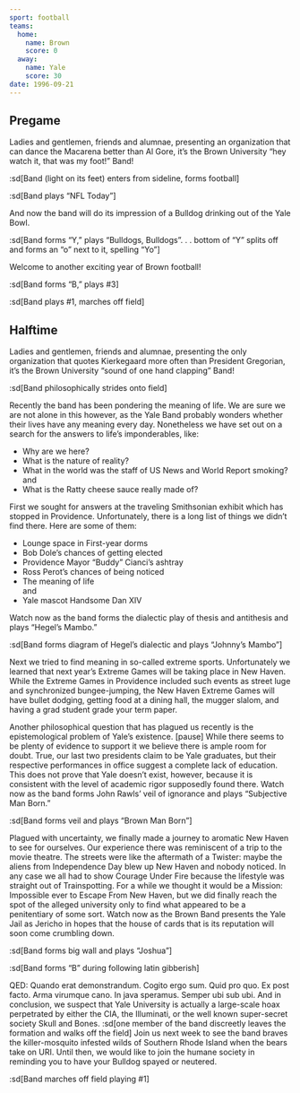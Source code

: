 ```yaml
---
sport: football
teams:
  home:
    name: Brown
    score: 0
  away:
    name: Yale
    score: 30
date: 1996-09-21
---
```


## Pregame

Ladies and gentlemen, friends and alumnae, presenting an organization that can dance the Macarena better than Al Gore, it’s the Brown University “hey watch it, that was my foot!” Band!

:sd[Band (light on its feet) enters from sideline, forms football]

:sd[Band plays “NFL Today”]

And now the band will do its impression of a Bulldog drinking out of the Yale Bowl.

:sd[Band forms “Y,” plays “Bulldogs, Bulldogs”. . . bottom of “Y” splits off and forms an “o” next to it, spelling “Yo”]

Welcome to another exciting year of Brown football!

:sd[Band forms “B,” plays #3]

:sd[Band plays #1, marches off field]

## Halftime

Ladies and gentlemen, friends and alumnae, presenting the only organization that quotes Kierkegaard more often than President Gregorian, it’s the Brown University “sound of one hand clapping” Band!

:sd[Band philosophically strides onto field]

Recently the band has been pondering the meaning of life. We are sure we are not alone in this however, as the Yale Band probably wonders whether their lives have any meaning every day. Nonetheless we have set out on a search for the answers to life’s imponderables, like:

- Why are we here?
- What is the nature of reality?
- What in the world was the staff of US News and World Report smoking?\
  and
- What is the Ratty cheese sauce really made of?

First we sought for answers at the traveling Smithsonian exhibit which has stopped in Providence. Unfortunately, there is a long list of things we didn’t find there. Here are some of them:

- Lounge space in First-year dorms
- Bob Dole’s chances of getting elected
- Providence Mayor “Buddy” Cianci’s ashtray
- Ross Perot’s chances of being noticed
- The meaning of life\
  and
- Yale mascot Handsome Dan XIV

Watch now as the band forms the dialectic play of thesis and antithesis and plays “Hegel’s Mambo.”

:sd[Band forms diagram of Hegel’s dialectic and plays “Johnny’s Mambo”]

Next we tried to find meaning in so-called extreme sports. Unfortunately we learned that next year’s Extreme Games will be taking place in New Haven. While the Extreme Games in Providence included such events as street luge and synchronized bungee-jumping, the New Haven Extreme Games will have bullet dodging, getting food at a dining hall, the mugger slalom, and having a grad student grade your term paper.

Another philosophical question that has plagued us recently is the epistemological problem of Yale’s existence. [pause] While there seems to be plenty of evidence to support it we believe there is ample room for doubt. True, our last two presidents claim to be Yale graduates, but their respective performances in office suggest a complete lack of education. This does not prove that Yale doesn’t exist, however, because it is consistent with the level of academic rigor supposedly found there. Watch now as the band forms John Rawls’ veil of ignorance and plays “Subjective Man Born.”

:sd[Band forms veil and plays “Brown Man Born”]

Plagued with uncertainty, we finally made a journey to aromatic New Haven to see for ourselves. Our experience there was reminiscent of a trip to the movie theatre. The streets were like the aftermath of a Twister: maybe the aliens from Independence Day blew up New Haven and nobody noticed. In any case we all had to show Courage Under Fire because the lifestyle was straight out of Trainspotting. For a while we thought it would be a Mission: Impossible ever to Escape From New Haven, but we did finally reach the spot of the alleged university only to find what appeared to be a penitentiary of some sort. Watch now as the Brown Band presents the Yale Jail as Jericho in hopes that the house of cards that is its reputation will soon come crumbling down.

:sd[Band forms big wall and plays “Joshua”]

:sd[Band forms “B” during following latin gibberish]

QED: Quando erat demonstrandum. Cogito ergo sum. Quid pro quo. Ex post facto. Arma virumque cano. In java speramus. Semper ubi sub ubi. And in conclusion, we suspect that Yale University is actually a large-scale hoax perpetrated by either the CIA, the Illuminati, or the well known super-secret society Skull and Bones. :sd[one member of the band discreetly leaves the formation and walks off the field] Join us next week to see the band braves the killer-mosquito infested wilds of Southern Rhode Island when the bears take on URI. Until then, we would like to join the humane society in reminding you to have your Bulldog spayed or neutered.

:sd[Band marches off field playing #1]
